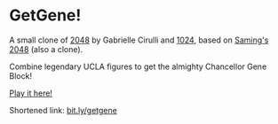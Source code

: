 # GetGene!
A small clone of [2048](http://gabrielecirulli.github.io/2048/) by Gabrielle Cirulli and [1024](https://play.google.com/store/apps/details?id=com.veewo.a1024), based on [Saming's 2048](http://saming.fr/p/2048/) (also a clone).

Combine legendary UCLA figures to get the almighty Chancellor Gene Block!

[Play it here!](https://bit.ly/getgene)

Shortened link: [bit.ly/getgene](https://bit.ly/getgene)
